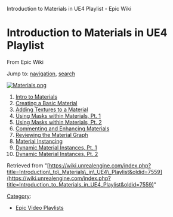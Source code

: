 Introduction to Materials in UE4 Playlist - Epic Wiki             

Introduction to Materials in UE4 Playlist
=========================================

From Epic Wiki

Jump to: [navigation](#mw-navigation), [search](#p-search)

[![Materials.png](https://d3ar1piqh1oeli.cloudfront.net/f/f4/Materials.png/500px-Materials.png)](/File:Materials.png)

1.  [Intro to Materials](/Introduction_to_Materials_in_UE4_-_1_-_Intro_to_Materials "Introduction to Materials in UE4 - 1 - Intro to Materials")
2.  [Creating a Basic Material](/Introduction_to_Materials_in_UE4_-_2_-_Creating_a_Basic_Material "Introduction to Materials in UE4 - 2 - Creating a Basic Material")
3.  [Adding Textures to a Material](/Introduction_to_Materials_in_UE4_-_3_-_Adding_Textures_to_a_Material "Introduction to Materials in UE4 - 3 - Adding Textures to a Material")
4.  [Using Masks within Materials, Pt. 1](/Introduction_to_Materials_in_UE4_-_4_-_Using_Masks_within_Materials,_Pt._1 "Introduction to Materials in UE4 - 4 - Using Masks within Materials, Pt. 1")
5.  [Using Masks within Materials, Pt. 2](/Introduction_to_Materials_in_UE4_-_5_-_Using_Masks_within_Materials,_Pt._2 "Introduction to Materials in UE4 - 5 - Using Masks within Materials, Pt. 2")
6.  [Commenting and Enhancing Materials](/Introduction_to_Materials_in_UE4_-_6_-_Commenting_and_Enhancing_Materials "Introduction to Materials in UE4 - 6 - Commenting and Enhancing Materials")
7.  [Reviewing the Material Graph](/Introduction_to_Materials_in_UE4_-_7_-_Reviewing_the_Material_Graph "Introduction to Materials in UE4 - 7 - Reviewing the Material Graph")
8.  [Material Instancing](/Introduction_to_Materials_in_UE4_-_8_-_Material_Instancing "Introduction to Materials in UE4 - 8 - Material Instancing")
9.  [Dynamic Material Instances, Pt. 1](/Introduction_to_Materials_in_UE4_-_9_-_Dynamic_Material_Instances,_Pt._1 "Introduction to Materials in UE4 - 9 - Dynamic Material Instances, Pt. 1")
10.  [Dynamic Material Instances, Pt. 2](/Introduction_to_Materials_in_UE4_-_10_-_Dynamic_Material_Instances,_Pt._2 "Introduction to Materials in UE4 - 10 - Dynamic Material Instances, Pt. 2")

Retrieved from "[https://wiki.unrealengine.com/index.php?title=Introduction\_to\_Materials\_in\_UE4\_Playlist&oldid=7559](https://wiki.unrealengine.com/index.php?title=Introduction_to_Materials_in_UE4_Playlist&oldid=7559)"

[Category](/Special:Categories "Special:Categories"):

*   [Epic Video Playlists](/Category:Epic_Video_Playlists "Category:Epic Video Playlists")